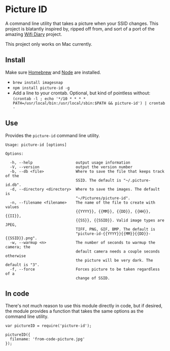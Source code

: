 # Picture ID

A command line utility that takes a picture when your SSID changes.  This project is blatantly inspired by, ripped off from, and sort of a port of the amazing [Wifi Diary](https://github.com/binx/WiFiDiary) project.

This project only works on Mac currently.

## Install

Make sure [Homebrew](http://brew.sh/) and [Node](https://nodejs.org/) are installed.

* `brew install imagesnap`
* `npm install picture-id -g`
* Add a line to your crontab.  Optional, but kind of pointless without: `(crontab -l ; echo '*/10 * * * * PATH=/usr/local/bin:/usr/local/sbin:$PATH && picture-id') | crontab -`

## Use

Provides the `picture-id` command line utility.

```
Usage: picture-id [options]

Options:

  -h, --help                   output usage information
  -V, --version                output the version number
  -b, --db <file>              Where to save the file that keeps track of the
                               SSID. The default is "~/.picture-id.db".
  -d, --directory <directory>  Where to save the images. The default is
                               "~/Pictures/picture-id".
  -n, --filename <filename>    The name of the file to create with values
                               {{YYYY}}, {{MM}}, {{DD}}, {{HH}}, {{II}},
                               {{SS}}, {{SSID}}. Valid image types are JPEG,
                               TIFF, PNG, GIF, BMP. The default is
                               "picture-id-{{YYYY}}{{MM}}{{DD}}-{{SSID}}.png".
  -w, --warmup <n>             The number of seconds to warmup the camera; the
                               default camera needs a couple seconds otherwise
                               the picture will be very dark. The default is "3".
  -f, --force                  Forces picture to be taken regardless of a
                               change of SSID.
```

## In code

There's not much reason to use this module directly in code, but if desired, the module provides a function that takes the same options as the command line utility.

```
var pictureID = require('picture-id');

pictureID({
  filename: 'from-code-picture.jpg'
});
```
